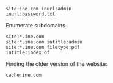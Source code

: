 ```
site:ine.com inurl:admin
inurl:password.txt
```

Enumerate subdomains
```
site:*.ine.com
site:*.ine.com intitle:admin
site:*.ine.com filetype:pdf
intitle:index of
```

Finding the older version of the website:
```
cache:ine.com
```